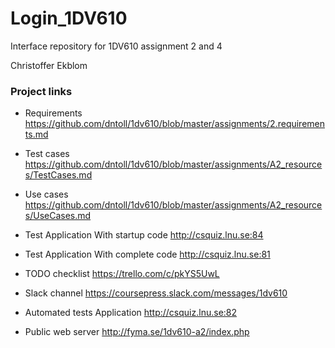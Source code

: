 # Login_1DV610
Interface repository for 1DV610 assignment 2 and 4

Christoffer Ekblom

### Project links
- Requirements https://github.com/dntoll/1dv610/blob/master/assignments/2.requirements.md
- Test cases https://github.com/dntoll/1dv610/blob/master/assignments/A2_resources/TestCases.md
- Use cases https://github.com/dntoll/1dv610/blob/master/assignments/A2_resources/UseCases.md

- Test Application With startup code http://csquiz.lnu.se:84
- Test Application With complete code http://csquiz.lnu.se:81
- TODO checklist https://trello.com/c/pkYS5UwL
- Slack channel https://coursepress.slack.com/messages/1dv610
- Automated tests Application http://csquiz.lnu.se:82
- Public web server http://fyma.se/1dv610-a2/index.php